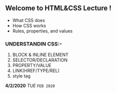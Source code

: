 ## Welcome to HTML&CSS Lecture !

* What CSS does
* How CSS works
* Rules, properties, and values

### UNDERSTANDIN CSS:-

1. BLOCK & INLINE ELEMENT
2. SELECTOR/DECLARATION
3. PROPERTY/VALUE
4. LINK(HREF/TYPE/REL)
5. style tag 

**4/2/2020**  _TUE_  `FEB 2020` 

